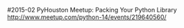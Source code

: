 #2015-02 PyHouston Meetup: Packing Your Python Library 
http://www.meetup.com/python-14/events/219640560/


